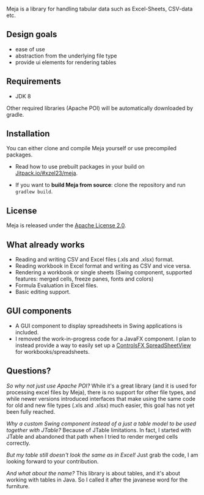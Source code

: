 Meja is a library for handling tabular data such as Excel-Sheets, CSV-data etc.

## Design goals
- ease of use
- abstraction from the underlying file type
- provide ui elements for rendering tables

## Requirements
- JDK 8
 
Other required libraries (Apache POI) will be automatically downloaded by gradle.

## Installation

You can either clone and compile Meja yourself or use precompiled packages.

- Read how to use prebuilt packages in your build on [Jitpack.io/#xzel23/meja](https://jitpack.io/#xzel23/meja).

- If you want to **build Meja from source**: clone the repository and run `gradlew build`.

## License
Meja is released under the [Apache License 2.0](http://www.apache.org/licenses/LICENSE-2.0).

## What already works
- Reading and writing CSV and Excel files (.xls and .xlsx) format.
- Reading workbook in Excel format and writing as CSV and vice versa.
- Rendering a workbook or single sheets (Swing component, supported features: merged cells, freeze panes, fonts and colors)
- Formula Evaluation in Excel files.
- Basic editing support.

## GUI components
- A GUI component to display spreadsheets in Swing applications is included.
- I removed the work-in-progress code for a JavaFX component. I plan to instead provide a way to easily set up a [ControlsFX SpreadSheetView](http://fxexperience.com/controlsfx/features/#spreadsheetview) for workbooks/spreadsheets.  

## Questions?
*So why not just use Apache POI?* While it's a great library (and it is used for processing excel files by Meja), there is no support for other file types, and while newer versions introduced interfaces that make using the same code for old and new file types (.xls and .xlsx) much easier, this goal has not yet been fully reached.

*Why a custom Swing component instead of a just a table model to be used together with JTable?* Because of JTable limitations. In fact, I started with JTable and abandoned that path when I tried to render merged cells correctly.

*But my table still doesn't look the same as in Excel!* Just grab the code, I am looking forward to your contribution.

*And what about the name?* This library is about tables, and it's about working with tables in Java. So I called it after the javanese word for the furniture.
